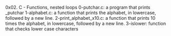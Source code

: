 0x02. C - Functions, nested loops
0-putchar.c: a program that prints _putchar
1-alphabet.c:  a function that prints the alphabet, in lowercase, followed by a new line.
2-print_alphabet_x10.c:  a function that prints 10 times the alphabet, in lowercase, followed by a new line.
3-islower:  function that checks lower case characters
